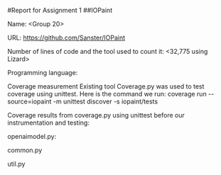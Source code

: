 #Report for Assignment 1
##IOPaint

Name: <Group 20>

URL: <https://github.com/Sanster/IOPaint>

Number of lines of code and the tool used to count it: <32,775 using Lizard>

Programming language: <Python>

Coverage measurement
Existing tool
<Inform the name of the existing tool that was executed and how it was executed>
Coverage.py was used to test coverage using unittest. Here is the command we run: 
coverage run --source=iopaint -m unittest discover -s iopaint/tests

Coverage results from coverage.py using unittest before our instrumentation and testing:

openaimodel.py:


common.py


util.py

